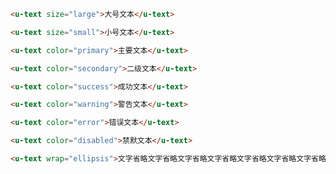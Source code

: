 ``` html
<u-text size="large">大号文本</u-text>
```

``` html
<u-text size="small">小号文本</u-text>
```

``` html
<u-text color="primary">主要文本</u-text>
```

``` html
<u-text color="secondary">二级文本</u-text>
```

``` html
<u-text color="success">成功文本</u-text>
```

``` html
<u-text color="warning">警告文本</u-text>
```

``` html
<u-text color="error">错误文本</u-text>
```

``` html
<u-text color="disabled">禁默文本</u-text>
```

``` html
<u-text wrap="ellipsis">文字省略文字省略文字省略文字省略文字省略文字省略文字省略文字省略。</u-text>
```
